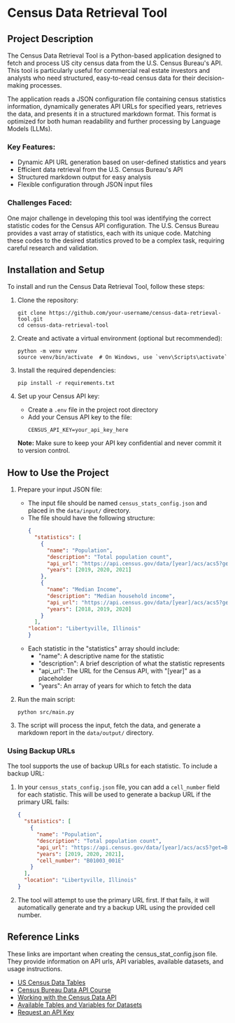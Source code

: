 # Census Data Retrieval Tool

## Project Description

The Census Data Retrieval Tool is a Python-based application designed to fetch and process US city census data from the U.S. Census Bureau's API. This tool is particularly useful for commercial real estate investors and analysts who need structured, easy-to-read census data for their decision-making processes.

The application reads a JSON configuration file containing census statistics information, dynamically generates API URLs for specified years, retrieves the data, and presents it in a structured markdown format. This format is optimized for both human readability and further processing by Language Models (LLMs).

### Key Features:
- Dynamic API URL generation based on user-defined statistics and years
- Efficient data retrieval from the U.S. Census Bureau's API
- Structured markdown output for easy analysis
- Flexible configuration through JSON input files

### Challenges Faced:
One major challenge in developing this tool was identifying the correct statistic codes for the Census API configuration. The U.S. Census Bureau provides a vast array of statistics, each with its unique code. Matching these codes to the desired statistics proved to be a complex task, requiring careful research and validation.

## Installation and Setup

To install and run the Census Data Retrieval Tool, follow these steps:

1. Clone the repository:
   ```
   git clone https://github.com/your-username/census-data-retrieval-tool.git
   cd census-data-retrieval-tool
   ```

2. Create and activate a virtual environment (optional but recommended):
   ```
   python -m venv venv
   source venv/bin/activate  # On Windows, use `venv\Scripts\activate`
   ```

3. Install the required dependencies:
   ```
   pip install -r requirements.txt
   ```

4. Set up your Census API key:
   - Create a `.env` file in the project root directory
   - Add your Census API key to the file:
     ```
     CENSUS_API_KEY=your_api_key_here
     ```

   **Note:** Make sure to keep your API key confidential and never commit it to version control.

## How to Use the Project

1. Prepare your input JSON file:
   - The input file should be named `census_stats_config.json` and placed in the `data/input/` directory.
   - The file should have the following structure:
     ```json
     {
       "statistics": [
         {
           "name": "Population",
           "description": "Total population count",
           "api_url": "https://api.census.gov/data/[year]/acs/acs5?get=B01003_001E&for=place:*&in=state:06",
           "years": [2019, 2020, 2021]
         },
         {
           "name": "Median Income",
           "description": "Median household income",
           "api_url": "https://api.census.gov/data/[year]/acs/acs5?get=B19013_001E&for=place:*&in=state:06",
           "years": [2018, 2019, 2020]
         }
       ],
     "location": "Libertyville, Illinois"
     }
     ```
   - Each statistic in the "statistics" array should include:
     - "name": A descriptive name for the statistic
     - "description": A brief description of what the statistic represents
     - "api_url": The URL for the Census API, with "[year]" as a placeholder
     - "years": An array of years for which to fetch the data

2. Run the main script:
   ```
   python src/main.py
   ```

3. The script will process the input, fetch the data, and generate a markdown report in the `data/output/` directory.

### Using Backup URLs

The tool supports the use of backup URLs for each statistic. To include a backup URL:

1. In your `census_stats_config.json` file, you can add a `cell_number` field for each statistic. This will be used to generate a backup URL if the primary URL fails:
   ```json
   {
     "statistics": [
       {
         "name": "Population",
         "description": "Total population count",
         "api_url": "https://api.census.gov/data/[year]/acs/acs5?get=B01003_001E&for=place:*&in=state:06",
         "years": [2019, 2020, 2021],
         "cell_number": "B01003_001E"
       }
     ],
     "location": "Libertyville, Illinois"
   }
   ```

2. The tool will attempt to use the primary URL first. If that fails, it will automatically generate and try a backup URL using the provided cell number.

## Reference Links
These links are important when creating the census_stat_config.json file. They provide information on API urls, API variables, available datasets, and usage instructions.

- [US Census Data Tables](https://data.census.gov/table)
- [Census Bureau Data API Course](https://www.census.gov/data/academy/courses/intro-to-the-census-bureau-data-api.html#2)
- [Working with the Census Data API](https://www.census.gov/content/dam/Census/library/publications/2020/acs/acs_api_handbook_2020_ch02.pdf)
- [Available Tables and Variables for Datasets](https://api.census.gov/data.html)
- [Request an API Key](https://api.census.gov/data/key_signup.html)